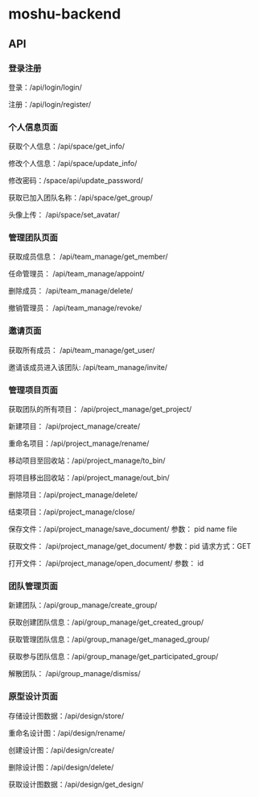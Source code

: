 # moshu-backend

## API

### 登录注册

登录：/api/login/login/

注册：/api/login/register/

### 个人信息页面

获取个人信息：/api/space/get_info/

修改个人信息：/api/space/update_info/

修改密码：/space/api/update_password/

获取已加入团队名称：/api/space/get_group/

头像上传： /api/space/set_avatar/

### 管理团队页面

获取成员信息： /api/team_manage/get_member/

任命管理员： /api/team_manage/appoint/

删除成员： /api/team_manage/delete/

撤销管理员： /api/team_manage/revoke/

### 邀请页面

获取所有成员： /api/team_manage/get_user/

邀请该成员进入该团队: /api/team_manage/invite/

### 管理项目页面

获取团队的所有项目： /api/project_manage/get_project/

新建项目： /api/project_manage/create/

重命名项目：/api/project_manage/rename/

移动项目至回收站：/api/project_manage/to_bin/

将项目移出回收站：/api/project_manage/out_bin/

删除项目：/api/project_manage/delete/

结束项目：/api/project_manage/close/

保存文件：/api/project_manage/save_document/  参数： pid name file

获取文件： /api/project_manage/get_document/  参数：pid         请求方式：GET

打开文件： /api/project_manage/open_document/  参数： id

### 团队管理页面

新建团队：/api/group_manage/create_group/

获取创建团队信息：/api/group_manage/get_created_group/

获取管理团队信息：/api/group_manage/get_managed_group/

获取参与团队信息：/api/group_manage/get_participated_group/

解散团队： /api/group_manage/dismiss/

### 原型设计页面

存储设计图数据：/api/design/store/

重命名设计图：/api/design/rename/

创建设计图：/api/design/create/

删除设计图：/api/design/delete/

获取设计图数据：/api/design/get_design/

